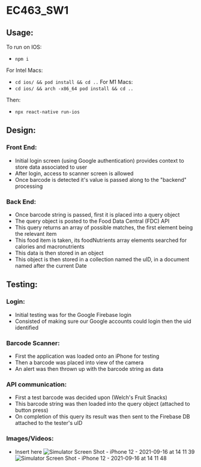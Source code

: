 # EC463_SW1

## Usage:

To run on IOS:
* `npm i`

For Intel Macs:
* `cd ios/ && pod install && cd ..`
For M1 Macs:
* `cd ios/ && arch -x86_64 pod install && cd ..`

Then:
* `npx react-native run-ios`

## Design:

### Front End:

- Initial login screen (using Google authentication) provides context to store data associated to user
- After login, access to scanner screen is allowed
- Once barcode is detected it's value is passed along to the "backend" processing

### Back End:

- Once barcode string is passed, first it is placed into a query object
- The query object is posted to the Food Data Central (FDC) API
- This query returns an array of possible matches, the first element being the relevant item
- This food item is taken, its foodNutrients array elements searched for calories and macronutrients
- This data is then stored in an object
- This object is then stored in a collection named the uID, in a document named after the current Date

## Testing:

### Login:

- Initial testing was for the Google Firebase login
- Consisted of making sure our Google accounts could login then the uid identified

### Barcode Scanner:

- First the application was loaded onto an iPhone for testing
- Then a barcode was placed into view of the camera
- An alert was then thrown up with the barcode string as data

### API communication:

- First a test barcode was decided upon (Welch's Fruit Snacks)
- This barcode string was then loaded into the query object (attached to button press)
- On completion of this query its result was then sent to the Firebase DB attached to the tester's uID

### Images/Videos:

* Insert here
![Simulator Screen Shot - iPhone 12 - 2021-09-16 at 14 11 39](https://user-images.githubusercontent.com/60196280/133677049-37242c0d-7f3e-41e6-8ce3-2f135020f9cc.png)
![Simulator Screen Shot - iPhone 12 - 2021-09-16 at 14 11 48](https://user-images.githubusercontent.com/60196280/133677070-e8fe7181-92fc-4bb5-ad7f-61a519834b9f.png)
